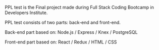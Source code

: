 PPL test is the Final project made during Full Stack Coding Bootcamp in Developers Institute.

PPL test consists of two parts: back-end and front-end.

Back-end part based on: Node.js / Express / Knex / PostgreSQL

Front-end part based on: React / Redux / HTML / CSS